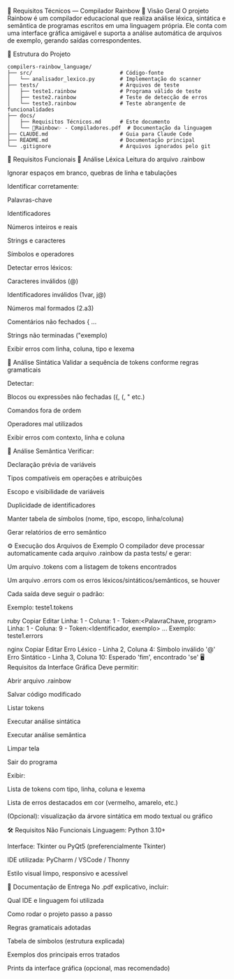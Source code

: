📐 Requisitos Técnicos — Compilador Rainbow
🧠 Visão Geral
O projeto Rainbow é um compilador educacional que realiza análise léxica, sintática e semântica de programas escritos em uma linguagem própria. Ele conta com uma interface gráfica amigável e suporta a análise automática de arquivos de exemplo, gerando saídas correspondentes.

📁 Estrutura do Projeto
```
compilers-rainbow_language/
├── src/                            # Código-fonte
│   └── analisador_lexico.py        # Implementação do scanner
├── tests/                          # Arquivos de teste
│   ├── teste1.rainbow              # Programa válido de teste
│   ├── teste2.rainbow              # Teste de detecção de erros
│   └── teste3.rainbow              # Teste abrangente de funcionalidades
├── docs/
│   ├── Requisitos Técnicos.md      # Este documento
│   └── 🌈Rainbow✨ - Compiladores.pdf  # Documentação da linguagem
├── CLAUDE.md                       # Guia para Claude Code
├── README.md                       # Documentação principal
└── .gitignore                      # Arquivos ignorados pelo git
```
🔧 Requisitos Funcionais
🧾 Análise Léxica
 Leitura do arquivo .rainbow

 Ignorar espaços em branco, quebras de linha e tabulações

 Identificar corretamente:

Palavras-chave

Identificadores

Números inteiros e reais

Strings e caracteres

Símbolos e operadores

 Detectar erros léxicos:

Caracteres inválidos (@)

Identificadores inválidos (1var, j@)

Números mal formados (2.a3)

Comentários não fechados { ...

Strings não terminadas ("exemplo)

 Exibir erros com linha, coluna, tipo e lexema

🧮 Análise Sintática
 Validar a sequência de tokens conforme regras gramaticais

 Detectar:

Blocos ou expressões não fechadas ({, (, " etc.)

Comandos fora de ordem

Operadores mal utilizados

 Exibir erros com contexto, linha e coluna

🧠 Análise Semântica
 Verificar:

Declaração prévia de variáveis

Tipos compatíveis em operações e atribuições

Escopo e visibilidade de variáveis

Duplicidade de identificadores

 Manter tabela de símbolos (nome, tipo, escopo, linha/coluna)

 Gerar relatórios de erro semântico

⚙️ Execução dos Arquivos de Exemplo
 O compilador deve processar automaticamente cada arquivo .rainbow da pasta tests/ e gerar:

Um arquivo .tokens com a listagem de tokens encontrados

Um arquivo .errors com os erros léxicos/sintáticos/semânticos, se houver

 Cada saída deve seguir o padrão:

Exemplo: teste1.tokens

ruby
Copiar
Editar
Linha: 1 - Coluna: 1 - Token:<PalavraChave, program>
Linha: 1 - Coluna: 9 - Token:<Identificador, exemplo>
...
Exemplo: teste1.errors

nginx
Copiar
Editar
Erro Léxico - Linha 2, Coluna 4: Símbolo inválido '@'
Erro Sintático - Linha 3, Coluna 10: Esperado 'fim', encontrado 'se'
🖥️ Requisitos da Interface Gráfica
 Deve permitir:

Abrir arquivo .rainbow

Salvar código modificado

Listar tokens

Executar análise sintática

Executar análise semântica

Limpar tela

Sair do programa

 Exibir:

Lista de tokens com tipo, linha, coluna e lexema

Lista de erros destacados em cor (vermelho, amarelo, etc.)

 (Opcional): visualização da árvore sintática em modo textual ou gráfico

🛠️ Requisitos Não Funcionais
Linguagem: Python 3.10+

Interface: Tkinter ou PyQt5 (preferencialmente Tkinter)

IDE utilizada: PyCharm / VSCode / Thonny

Estilo visual limpo, responsivo e acessível

📄 Documentação de Entrega
No .pdf explicativo, incluir:

Qual IDE e linguagem foi utilizada

Como rodar o projeto passo a passo

Regras gramaticais adotadas

Tabela de símbolos (estrutura explicada)

Exemplos dos principais erros tratados

Prints da interface gráfica (opcional, mas recomendado)

